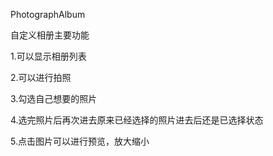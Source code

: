 
PhotographAlbum

自定义相册主要功能

1.可以显示相册列表

2.可以进行拍照

3.勾选自己想要的照片

4.选完照片后再次进去原来已经选择的照片进去后还是已选择状态

5.点击图片可以进行预览，放大缩小
